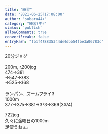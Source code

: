 ```yaml
---
title: "練習"
date: '2021-06-25T17:08:00'
author: "subaru44k"
category: "練習(中)"
status: "publish"
allowComments: true
convertBreaks: false
entryHash: "fb1f428835344de0dbb54fbe3a06783c"
---
```

<div>20分ジョグ</div><div><br></div><div>200m, r.200jog</div><div>474→381</div><div>→547→383</div><div>→525→368</div><div><br></div><div>ランパン、ズームフライ3</div><div>1000m</div><div>377→375→381→373→369(3074)</div><div><br></div>722jog<div>久々に金曜日の1000m</div><div>足使うねぇ。</div>
